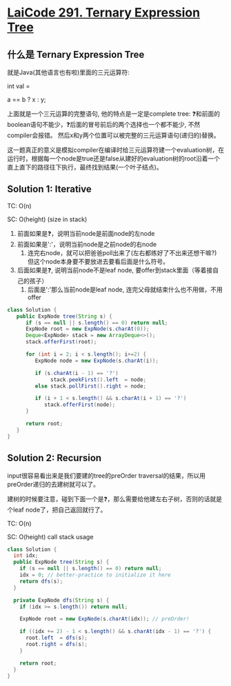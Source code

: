 # [LaiCode 291. Ternary Expression Tree](https://app.laicode.io/app/problem/291)

## 什么是 Ternary Expression Tree
就是Java(其他语言也有啦)里面的三元运算符:

int val = 

a == b ? x : y;

上面就是一个三元运算的完整语句, 他的特点是一定是complete tree: ❓和前面的boolean语句不能少，❓后面的冒号前后的两个选择也一个都不能少, 不然compiler会报错。
然后x和y两个位置可以被完整的三元运算语句(递归的)替换。

这一题真正的意义是模拟compiler在编译时给三元运算符建一个evaluation树，在运行时，根据每一个node是true还是false从建好的evaluation树的root沿着一个直上直下的路径往下执行，最终找到结果(一个叶子结点)。

## Solution 1: Iterative
TC: O(n)

SC: O(height) (size in stack)

1. 前面如果是❓，说明当前node是前面node的左node
2. 前面如果是':'，说明当前node是之前node的右node
   1. 连完右node，就可以把爸爸poll出来了(左右都练好了不出来还想干嘛?) 但这个node本身要不要放进去要看后面是什么符号。
3. 后面如果是❓, 说明当前node不是leaf node, 要offer到stack里面（等着接自己的孩子）
   1. 后面是':'那么当前node是leaf node, 连完父母就结束什么也不用做，不用offer
```java
class Solution {
   public ExpNode tree(String s) {
      if (s == null || s.length() == 0) return null;
      ExpNode root = new ExpNode(s.charAt(0));
      Deque<ExpNode> stack = new ArrayDeque<>();
      stack.offerFirst(root);

      for (int i = 2; i < s.length(); i+=2) {
         ExpNode node = new ExpNode(s.charAt(i));

         if (s.charAt(i - 1) == '?')
              stack.peekFirst().left  = node;
         else stack.pollFirst().right = node;

         if (i + 1 < s.length() && s.charAt(i + 1) == '?')
            stack.offerFirst(node);
      }

      return root;
   }
}
```

## Solution 2: Recursion
input很容易看出来是我们要建的tree的preOrder traversal的结果，所以用preOrder递归的去建树就可以了。

建树的时候要注意，碰到下面一个是❓，那么需要给他建左右子树，否则的话就是个leaf node了，把自己返回就行了。

TC: O(n)

SC: O(height) call stack usage
```java
class Solution {
  int idx;
  public ExpNode tree(String s) {
    if (s == null || s.length() == 0) return null;
    idx = 0; // better-practice to initialize it here
    return dfs(s);
  }

  private ExpNode dfs(String s) {
    if (idx >= s.length()) return null;

    ExpNode root = new ExpNode(s.charAt(idx)); // preOrder!

    if ((idx += 2) - 1 < s.length() && s.charAt(idx - 1) == '?') {
      root.left  = dfs(s);
      root.right = dfs(s);
    }

    return root;
  }
}
```